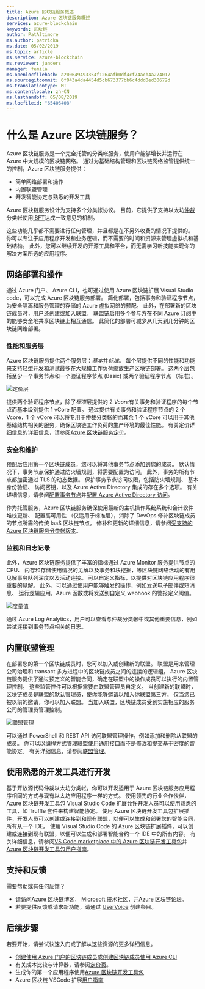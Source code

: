 ```yaml
---
title: Azure 区块链服务概述
description: Azure 区块链服务概述
services: azure-blockchain
keywords: 区块链
author: PatAltimore
ms.author: patricka
ms.date: 05/02/2019
ms.topic: article
ms.service: azure-blockchain
ms.reviewer: janders
manager: femila
ms.openlocfilehash: a200649493354f1264afb0df4cf74acb4a274017
ms.sourcegitcommit: 6f043a4da4454d5cb673377bb6c4ddd0ed30672d
ms.translationtype: MT
ms.contentlocale: zh-CN
ms.lasthandoff: 05/08/2019
ms.locfileid: "65406408"
---
```

# <a name="what-is-azure-blockchain-service"></a>什么是 Azure 区块链服务？

Azure 区块链服务是一个完全托管的分类帐服务，使用户能够增长并运行在 Azure 中大规模的区块链网络。 通过为基础结构管理和区块链网络监管提供统一的控制，Azure 区块链服务提供：

* 简单网络部署和操作
* 内置联盟管理
* 开发智能协定与熟悉的开发工具

Azure 区块链服务设计为支持多个分类帐协议。 目前，它提供了支持以太坊[仲裁](https://www.jpmorgan.com/Quorum)分类帐使用[IBFT](https://github.com/jpmorganchase/quorum/wiki/Quorum-Consensus)达成一致意见的机制。

这些功能几乎都不需要进行任何管理，并且都是在不另外收费的情况下提供的。 你可以专注于应用程序开发和业务逻辑，而不需要的时间和资源来管理虚拟机和基础结构。 此外，您可以继续开发的开源工具和平台，而无需学习新技能实现你的解决方案所选的应用程序。

## <a name="network-deployment-and-operations"></a>网络部署和操作

通过 Azure 门户、 Azure CLI，也可通过使用 Azure 区块链扩展 Visual Studio code，可以完成 Azure 区块链服务部署。  简化部署，包括事务和验证程序节点，为安全隔离和服务管理的存储的 Azure 虚拟网络的预配。  此外，在部署新的区块链成员时，用户还创建或加入联盟。  联盟链启用多个参与方在不同 Azure 订阅中的能够安全地共享区块链上相互通信。  此简化的部署可减少从几天到几分钟的区块链网络部署。

### <a name="performance-and-service-tiers"></a>性能和服务层

Azure 区块链服务提供两个服务层：*基本*并*标准*。 每个层提供不同的性能和功能来支持轻型开发和测试最多在大规模工作负荷缩放生产区块链部署。 这两个层包括至少一个事务节点和一个验证程序节点 (Basic) 或两个验证程序节点 （标准）。

![定价层](./media/overview/pricing-tiers.png)

提供两个验证程序节点，除了*标准*层提供的 2 *Vcore*有关事务和验证程序的每个节点而基本级别提供 1 vCore 配置。  通过提供有关事务和验证程序节点的 2 个 Vcore，1 个 vCore 可以将专用于仲裁分类帐的而其余 1 个 vCore 可以用于其他基础结构相关的服务，确保区块链工作负荷的生产环境的最佳性能。 有关定价详细信息的详细信息，请参阅[Azure 区块链服务定价](https://azure.microsoft.com/pricing/details/blockchain-service)。

### <a name="security-and-maintenance"></a>安全和维护

预配后应用第一个区块链成员，您可以将其他事务节点添加到您的成员。  默认情况下，事务节点保护通过防火墙规则，将需要配置为访问。  此外，事务的所有节点都加密通过 TLS 的动态数据。  保护事务节点访问权限，包括防火墙规则、 基本身份验证、 访问密钥，以及 Azure Active Directory 集成的存在多个选项。 有关详细信息，请参阅[配置事务节点](configure-transaction-nodes.md)并[配置 Azure Active Directory 访问](configure-aad.md)。

作为托管服务，Azure 区块链服务确保使用最新的主机操作系统系统和会计软件堆栈更新、 配置高可用性 （仅适用于标准层），消除了 DevOps 修补区块链成员的节点所需的传统 IaaS 区块链节点。  修补和更新的详细信息，请参阅[受支持的 Azure 区块链服务分类帐版本](ledger-versions.md)。

### <a name="monitoring-and-logging"></a>监视和日志记录

此外，Azure 区块链服务提供了丰富的指标通过 Azure Monitor 服务提供节点的 CPU、 内存和存储使用情况的见解以及事务和块挖掘，等区块链网络活动的有用见解事务队列深度以及活动连接。  可以自定义指标，以提供对区块链应用程序很重要的见解。  此外，可以通过使用户能够触发的操作，例如发送电子邮件或短消息、 运行逻辑应用，Azure 函数或将发送到自定义 webhook 的警报定义阈值。

![度量值](./media/overview/metrics.png)

通过 Azure Log Analytics，用户可以查看与仲裁分类帐中或其他重要信息，例如尝试连接到事务节点相关的日志。

## <a name="built-in-consortium-management"></a>内置联盟管理

在部署您的第一个区块链成员时，您可以加入或创建新的联盟。  联盟是用来管理公司治理和 transact 多方进程中的区块链成员之间的连接的逻辑组。  Azure 区块链服务提供了通过预定义的智能合同，确定在联盟中的操作成员可以执行的内置管理控制。  这些监管控件可以根据需要由联盟管理员自定义。 当创建新的联盟时，区块链成员是联盟的默认管理员，使你能够邀请以加入你联盟第三方。  仅当您已被以前的邀请，你可以加入联盟。  当加入联盟，区块链成员受到实施相应的服务公司的管理员管理控制。

![联盟管理](./media/overview/consortium.png)

可以通过 PowerShell 和 REST API 访问联盟管理操作，例如添加和删除从联盟的成员。 你可以以编程方式管理联盟使用通用接口而不是修改和提交基于密度的智能协定。 有关详细信息，请参阅[联盟管理](consortium.md)。

## <a name="develop-using-familiar-development-tools"></a>使用熟悉的开发工具进行开发

基于开放源代码仲裁以太坊分类帐，你可以开发适用于 Azure 区块链服务应用程序相同的方式与现有以太坊应用程序一样的方式。 使用领先的行业合作伙伴，Azure 区块链开发工具包 Visual Studio Code 扩展允许开发人员可以使用熟悉的工具，如 Truffle 套件来构建智能协定。 使用 Azure 区块链开发工具包扩展插件，开发人员可以创建或连接到和现有联盟，以便可以生成和部署您的智能合同，所有从一个 IDE。 使用 Visual Studio Code 的 Azure 区块链扩展插件，可以创建或连接到现有联盟，以便可以生成和部署智能合约一个 IDE 中的所有内容。 有关详细信息，请参阅[VS Code marketplace 中的 Azure 区块链开发工具包](https://aka.ms/vscodebcextension)并[Azure 区块链开发工具包用户指南](https://aka.ms/vscodebcextensionwiki )。

## <a name="support-and-feedback"></a>支持和反馈

需要帮助或有任何反馈？

* 请访问[Azure 区块链博客](https://azure.microsoft.com/blog/topics/blockchain/)， [Microsoft 技术社区](https://techcommunity.microsoft.com/t5/Blockchain/bd-p/AzureBlockchain)，并[Azure 区块链论坛](https://social.msdn.microsoft.com/Forums/home?forum=azureblockchain)。
* 若要提供反馈或请求新功能，请通过 [UserVoice](https://feedback.azure.com/forums/921130-azure-blockchain-service) 创建条目。

## <a name="next-steps"></a>后续步骤

若要开始，请尝试快速入门或了解从这些资源的更多详细信息。
* [创建使用 Azure 门户的区块链成员](create-member.md)或[创建区块链成员使用 Azure CLI]()
* 有关成本比较与计算器，请参阅[定价页](https://azure.microsoft.com/pricing/details/blockchain-service)。
* 生成你的第一个应用程序使用[Azure 区块链开发工具包](https://github.com/Azure-Samples/blockchain-devkit)
* Azure 区块链 VSCode 扩展[用户指南](https://github.com/Microsoft/vscode-azure-blockchain-ethereum/wiki)
